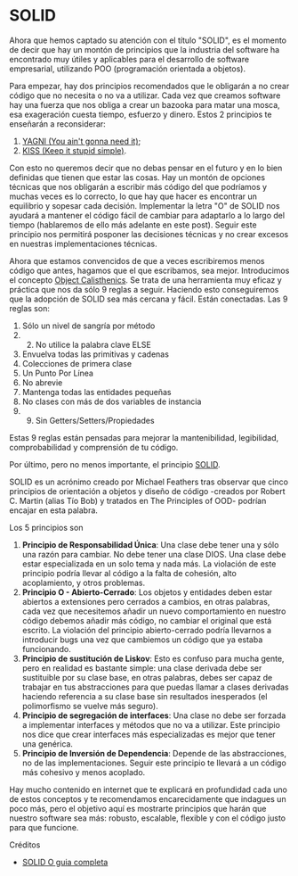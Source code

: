 # SOLID
Ahora que hemos captado su atención con el título "SOLID", es el momento de decir que hay un montón de principios que la industria del software ha encontrado muy útiles y aplicables para el desarrollo de software empresarial, utilizando POO (programación orientada a objetos).

Para empezar, hay dos principios recomendados que le obligarán a no crear código que no necesita o no va a utilizar. Cada vez que creamos software hay una fuerza que nos obliga a crear un bazooka para matar una mosca, esa exageración cuesta tiempo, esfuerzo y dinero. Estos 2 principios te enseñarán a reconsiderar:

1. [YAGNI (You ain't gonna need it)](https://martinfowler.com/bliki/Yagni.html);
2. [KISS (Keep it stupid simple)](https://dev.to/kwereutosu/the-k-i-s-s-principle-in-programming-1jfg).

Con esto no queremos decir que no debas pensar en el futuro y en lo bien definidas que tienen que estar las cosas. Hay un montón de opciones técnicas que nos obligarán a escribir más código del que podríamos y muchas veces es lo correcto, lo que hay que hacer es encontrar un equilibrio y sopesar cada decisión. Implementar la letra "O" de SOLID nos ayudará a mantener el código fácil de cambiar para adaptarlo a lo largo del tiempo (hablaremos de ello más adelante en este post). Seguir este principio nos permitirá posponer las decisiones técnicas y no crear excesos en nuestras implementaciones técnicas.

Ahora que estamos convencidos de que a veces escribiremos menos código que antes, hagamos que el que escribamos, sea mejor. Introducimos el concepto [Object Calisthenics](https://medium.com/@rafaelcruz_48213/desenvolva-um-código-melhor-com-object-calisthenics-d5364767a9ba). Se trata de una herramienta muy eficaz y práctica que nos da sólo 9 reglas a seguir. Haciendo esto conseguiremos que la adopción de SOLID sea más cercana y fácil. Están conectadas. Las 9 reglas son:

1. Sólo un nivel de sangría por método
2. 2. No utilice la palabra clave ELSE
3. Envuelva todas las primitivas y cadenas
4. Colecciones de primera clase
5. Un Punto Por Línea
6. No abrevie
7. Mantenga todas las entidades pequeñas
8. No clases con más de dos variables de instancia
9. 9. Sin Getters/Setters/Propiedades

Estas 9 reglas están pensadas para mejorar la mantenibilidad, legibilidad, comprobabilidad y comprensión de tu código.

Por último, pero no menos importante, el principio [SOLID](https://blog.cleancoder.com/uncle-bob/2020/10/18/Solid-Relevance.html).

SOLID es un acrónimo creado por Michael Feathers tras observar que cinco principios de orientación a objetos y diseño de código -creados por Robert C. Martin (alias Tío Bob) y tratados en The Principles of OOD- podrían encajar en esta palabra.

Los 5 principios son

1. **Principio de Responsabilidad Única**: Una clase debe tener una y sólo una razón para cambiar. No debe tener una clase DIOS. Una clase debe estar especializada en un solo tema y nada más. La violación de este principio podría llevar al código a la falta de cohesión, alto acoplamiento, y otros problemas.
2. **Principio O - Abierto-Cerrado**: Los objetos y entidades deben estar abiertos a extensiones pero cerrados a cambios, en otras palabras, cada vez que necesitemos añadir un nuevo comportamiento en nuestro código debemos añadir más código, no cambiar el original que está escrito. La violación del principio abierto-cerrado podría llevarnos a introducir bugs una vez que cambiemos un código que ya estaba funcionando.
3. **Principio de sustitución de Liskov**: Esto es confuso para mucha gente, pero en realidad es bastante simple: una clase derivada debe ser sustituible por su clase base, en otras palabras, debes ser capaz de trabajar en tus abstracciones para que puedas llamar a clases derivadas haciendo referencia a su clase base sin resultados inesperados (el polimorfismo se vuelve más seguro).
4. **Principio de segregación de interfaces**: Una clase no debe ser forzada a implementar interfaces y métodos que no va a utilizar. Este principio nos dice que crear interfaces más especializadas es mejor que tener una genérica.
5. **Principio de Inversión de Dependencia**: Depende de las abstracciones, no de las implementaciones. Seguir este principio te llevará a un código más cohesivo y menos acoplado.

Hay mucho contenido en internet que te explicará en profundidad cada uno de estos conceptos y te recomendamos encarecidamente que indagues un poco más, pero el objetivo aquí es mostrarte principios que harán que nuestro software sea más: robusto, escalable, flexible y con el código justo para que funcione.

Créditos

- [SOLID O guia completa](https://medium.com/desenvolvendo-com-paixao/o-que-é-solid-o-guia-completo-para-você-entender-os-5-princ%C3%ADpios-da-poo-2b937b3fc530)
